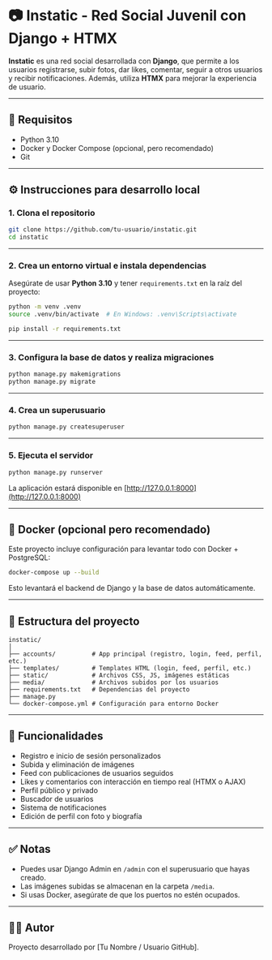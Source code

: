 # 📷 Instatic - Red Social Juvenil con Django + HTMX

**Instatic** es una red social desarrollada con **Django**, que permite a los usuarios registrarse, subir fotos, dar likes, comentar, seguir a otros usuarios y recibir notificaciones. Además, utiliza **HTMX** para mejorar la experiencia de usuario.

---

## 🔧 Requisitos

- Python 3.10
- Docker y Docker Compose (opcional, pero recomendado)
- Git

---

## ⚙️ Instrucciones para desarrollo local

### 1. Clona el repositorio

```bash
git clone https://github.com/tu-usuario/instatic.git
cd instatic
```

---

### 2. Crea un entorno virtual e instala dependencias

Asegúrate de usar **Python 3.10** y tener `requirements.txt` en la raíz del proyecto:

```bash
python -m venv .venv
source .venv/bin/activate  # En Windows: .venv\Scripts\activate

pip install -r requirements.txt
```

---

### 3. Configura la base de datos y realiza migraciones

```bash
python manage.py makemigrations
python manage.py migrate
```

---

### 4. Crea un superusuario

```bash
python manage.py createsuperuser
```

---

### 5. Ejecuta el servidor

```bash
python manage.py runserver
```

La aplicación estará disponible en [http://127.0.0.1:8000](http://127.0.0.1:8000)

---

## 🐳 Docker (opcional pero recomendado)

Este proyecto incluye configuración para levantar todo con Docker + PostgreSQL:

```bash
docker-compose up --build
```

Esto levantará el backend de Django y la base de datos automáticamente.

---

## 📁 Estructura del proyecto

```
instatic/
│
├── accounts/          # App principal (registro, login, feed, perfil, etc.)
├── templates/         # Templates HTML (login, feed, perfil, etc.)
├── static/            # Archivos CSS, JS, imágenes estáticas
├── media/             # Archivos subidos por los usuarios
├── requirements.txt   # Dependencias del proyecto
├── manage.py
└── docker-compose.yml # Configuración para entorno Docker
```

---

## 📌 Funcionalidades

- Registro e inicio de sesión personalizados
- Subida y eliminación de imágenes
- Feed con publicaciones de usuarios seguidos
- Likes y comentarios con interacción en tiempo real (HTMX o AJAX)
- Perfil público y privado
- Buscador de usuarios
- Sistema de notificaciones
- Edición de perfil con foto y biografía

---

## ✅ Notas

- Puedes usar Django Admin en `/admin` con el superusuario que hayas creado.
- Las imágenes subidas se almacenan en la carpeta `/media`.
- Si usas Docker, asegúrate de que los puertos no estén ocupados.

---

## 🧑‍💻 Autor

Proyecto desarrollado por [Tu Nombre / Usuario GitHub].
